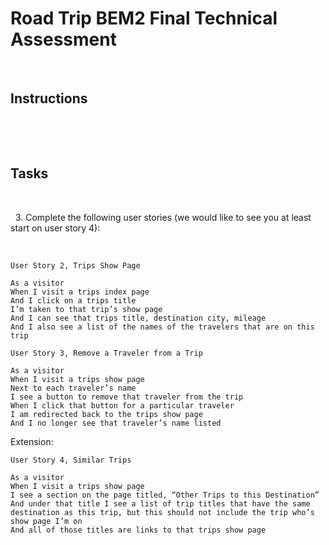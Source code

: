 <!-- # README

Base repository for B2 assessments and diagnostics.

This repository requires and has been tested on Ruby v2.5.3 and is based on Rails 5.1.7.

RSpec and Shoulda-Matchers have been installed and set up.


## Setup

1. Fork and clone
2. `bundle` -->

# Road Trip BEM2 Final Technical Assessment
<!-- ​
## Description
Road Trip is an application that will track road trips as well as travelers. Road trips can have multiple travelers, and travelers can be on multiple road trips. Trips will have a title, destination city, and mileage. Travelers will have a name and age. At the end of this file, we’ve made up some data you’re welcome to use for this assessment. -->
​
## Instructions
​
<!-- * Work on this assessment independently. DO NOT discuss with anyone.
* Fork this repository
* Clone your fork
* Run `bundle install`
* Run `rake db:{create}`
* Complete the tasks below
* Push your code to your fork once the time is up (not before!) -->
<!-- * Make a PR to turingschool-examples repo with your name as the title -->
​
## Tasks
<!-- 1. Create the tables for travelers and trips. You do not need to do validation testing. -->

​
<!-- 2. Set up a many to many relationship between travelers and trips -->
​
​
3. Complete the following user stories (we would like to see you at least start on user story 4):
​
​
<!-- ```
User Story 1, Trips Index Page
​
As a visitor
When I visit a trips index page
I see the titles of all trips in my database listed in order of their mileage (ascending order)
``` -->
​
```
User Story 2, Trips Show Page
​
As a visitor
When I visit a trips index page
And I click on a trips title
I’m taken to that trip’s show page
And I can see that trips title, destination city, mileage
And I also see a list of the names of the travelers that are on this trip
```


```
User Story 3, Remove a Traveler from a Trip
​
As a visitor
When I visit a trips show page
Next to each traveler’s name
I see a button to remove that traveler from the trip
When I click that button for a particular traveler
I am redirected back to the trips show page
And I no longer see that traveler’s name listed
```

Extension:

```
User Story 4, Similar Trips
​
As a visitor
When I visit a trips show page
I see a section on the page titled, “Other Trips to this Destination”
And under that title I see a list of trip titles that have the same destination as this trip, but this should not include the trip who’s show page I’m on
And all of those titles are links to that trips show page
```
